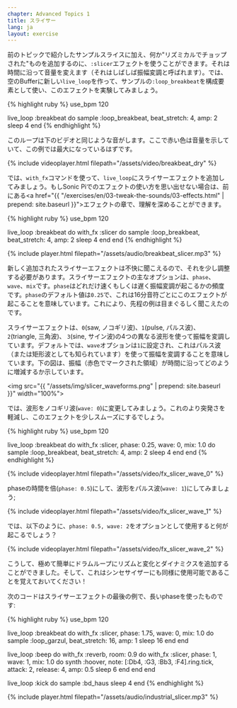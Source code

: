 ```yaml
---
chapter: Advanced Topics 1
title: スライサー
lang: ja
layout: exercise
---
```


前のトピックで紹介したサンプルスライスに加え、何か"リズミカルでチョップされた"ものを追加するのに、`:slicer`エフェクトを使うことができます。それは時間に沿って音量を変えます（それはしばしば振幅変調と呼ばれます）。では、空のBufferに新しい`live_loop`を作って、サンプルの`:loop_breakbeat`を構成要素として使い、このエフェクトを実験してみましょう。

{% highlight ruby %}
use_bpm 120

live_loop :breakbeat do
  sample :loop_breakbeat, beat_stretch: 4, amp: 2
  sleep 4
end
{% endhighlight %}

このループは下のビデオと同じような音がします。ここで赤い色は音量を示していて、この例では最大になっているはずです。

{% include videoplayer.html filepath="/assets/video/breakbeat_dry" %}

では、`with_fx`コマンドを使って、`live_loop`にスライサーエフェクトを追加してみましょう。もしSonic Piでのエフェクトの使い方を思い出せない場合は、前にある<a href="{{ "/exercises/en/03-tweak-the-sounds/03-effects.html" | prepend: site.baseurl }}">エフェクト</a>の章で、理解を深めることができます。

{% highlight ruby %}
use_bpm 120

live_loop :breakbeat do
  with_fx :slicer do
    sample :loop_breakbeat, beat_stretch: 4, amp: 2
    sleep 4
  end
end
{% endhighlight %}

{% include player.html filepath="/assets/audio/breakbeat_slicer.mp3" %}

新しく追加されたスライサーエフェクトは不快に聞こえるので、それを少し調整する必要があります。スライサーエフェクトの主なオプションは、`phase`、`wave`、`mix`です。`phase`はどれだけ速くもしくは遅く振幅変調が起こるかの頻度です。`phase`のデフォルト値は`0.25`で、これは16分音符ごとにこのエフェクトが起こることを意味しています。これにより、先程の例は目まぐるしく聞こえたのです。

スライサーエフェクトは、`0`(saw, ノコギリ波)、`1`(pulse, パルス波)、 `2`(triangle, 三角波)、 `3`(sine, サイン波)の4つの異なる波形を使って振幅を変調しています。デフォルトでは、`wave`オプションは`1`に設定され、これはパルス波（または矩形波としても知られています）を使って振幅を変調することを意味しています。下の図は、振幅（赤色でマークされた領域）が時間に沿ってどのように増減するか示しています。

<img src="{{ "/assets/img/slicer_waveforms.png" | prepend: site.baseurl }}" width="100%">

では、波形をノコギリ波(`wave: 0`)に変更してみましょう。これのより突発さを軽減し、このエフェクトを少しスムーズにするでしょう。

{% highlight ruby %}
use_bpm 120

live_loop :breakbeat do
  with_fx :slicer, phase: 0.25, wave: 0, mix: 1.0 do
    sample :loop_breakbeat, beat_stretch: 4, amp: 2
    sleep 4
  end
end
{% endhighlight %}

{% include videoplayer.html filepath="/assets/video/fx_slicer_wave_0" %}

phaseの時間を倍(`phase: 0.5`)にして、波形をパルス波(`wave: 1`)にしてみましょう;

{% include videoplayer.html filepath="/assets/video/fx_slicer_wave_1" %}

では、以下のように、`phase: 0.5, wave: 2`をオプションとして使用すると何が起こるでしょう？

{% include videoplayer.html filepath="/assets/video/fx_slicer_wave_2" %}

こうして、極めて簡単にドラムループにリズムと変化とダイナミクスを追加することができました。そして、これはシンセサイザーにも同様に使用可能であることを覚えておいてください！

次のコードはスライサーエフェクトの最後の例で、長いphaseを使ったものです:

{% highlight ruby %}
use_bpm 120

live_loop :breakbeat do
  with_fx :slicer, phase: 1.75, wave: 0, mix: 1.0 do
    sample :loop_garzul, beat_stretch: 16, amp: 1
    sleep 16
  end
end

live_loop :beep do
  with_fx :reverb, room: 0.9 do
    with_fx :slicer, phase: 1, wave: 1, mix: 1.0 do
      synth :hoover, note: [:Db4, :G3, :Bb3, :F4].ring.tick, attack: 2, release: 4, amp: 0.5
      sleep 6
    end
  end
end

live_loop :kick do
  sample :bd_haus
  sleep 4
end
{% endhighlight %}

{% include player.html filepath="/assets/audio/industrial_slicer.mp3" %}
